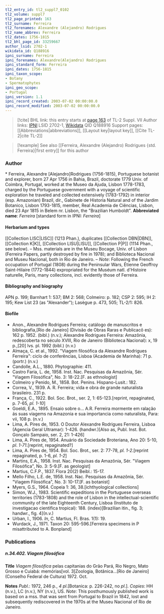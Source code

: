 ```yaml
---
tl2_entry_id: tl2_suppl7_0102
tl2_volume: suppl7
tl2_page_printed: 163
tl2_surname: Ferreira
tl2_forenames: Alexandre (Alejandro) Rodrigues
tl2_name_abbrev: Ferreira
tl2_dates: 1756-1815
tl2_bhl_page_id: 33259667
author_lsid: 2702-1
wikidata_id: Q188916
ipni_surname: Ferreira
ipni_forenames: Alexandre(Alejandro) Rodrigues
ipni_standard_form: Ferreira
ipni_dates: 1756-1815
ipni_taxon_scope: 
- Botany
- Spermatophytes
ipni_geo_scope: 
- Portugal
ipni_version: 1.1
ipni_record_created: 2003-07-02 00:00:00.0
ipni_record_modified: 2003-07-02 00:00:00.0
---
```


> [!cite] BHL link: this entry starts at [page 163](https://www.biodiversitylibrary.org/page/33259667) of TL-2 Suppl. VII
> Author links: [IPNI](https://www.ipni.org/a/2702-1) LSID 2702-1, [Wikidata](https://www.wikidata.org/wiki/Q188916) QID Q188916
> Support pages: [[Abbreviations|abbreviations]], [[Layout key|layout key]], [[Cite TL-2|cite TL-2]]

> [!example] See also [[Ferreira, Alexandre (Alejandro) Rodrigues {std. Ferreira}|first entry]] for this author

### Author

\* Ferreira, Alexandre \[Alejandro\]Rodrigues (1756-1815), Portuguese botanist and explorer, born 27 Apr 1756 in Bahia, Brazil, doctorate 1779 Univ. of Coimbra, Portugal, worked at the Museo da Ajuda, Lisbon 1778-1783, charged by the Portuguese government with a voyage of scientific exploration he traveled and collected extensively (1783-1792) in interior (esp. Amazonian) Brazil, dir., Gabinete de Historia Natural and of the Jardim Botanico, Lisbon 1793-1815, member, Real Academia de Ciências, Lisbon, died 23 Apr 1815 in Belem nr. Lisbon, the "Brazilian Humboldt". 
**Abbreviated name**: *Ferreira* \[standard form in IPNI: *Ferreira*\]

#### Herbarium and types

[[Collection LISC|LISC]] (1213 Phan.), duplicates [[Collection DBN|DBN]], [[Collection K|K]], [[Collection LISU|LISU]], [[Collection P|P]] (1114 Phan., see below). – Mss. materials are in the Museu Bocage, Univ. of Lisbon (Ferreira Papers, partly destroyed by fire in 1978); and Biblioteca Nacional and Museu Nacional, both in Rio de Janeiro. – *Note*: Following the French occupation of Portugal (1808) during the Peninsular Wars, Étienne Geoffroy Saint-Hilaire (1772-1844) expropriated for the Muséum natl. d'Histoire naturelle, Paris, many collections, incl. evidently those of Ferreira.

#### Bibliography and biography

APN p. 199; Barnhart 1: 537; BM 2: 568; Colmeiro: p. 182; CSP 2: 595; IH 2: 195; Kew List 23 (as "Alexander"); Lasègue p. 473, 505; TL-2/1: 826.

#### Biofile

- Anon., Alexandre Rodrigues Ferreira; catálogo de manuscritos e bibliografia,\[Rio de Janeiro\] (Divisão de Obras Raras e Publicacõ es): 162 p. 1952. (bibl.) (n.v.); Alexandre Rodrigues Ferreira: Amazônia, redescoberta no século XVIII, Rio de Janeiro (Biblioteca Nacional): x, 19 p.,\[20\] lvs. pl. 1992 (bibl.) (n.v.)
- Almaça, C. et al., 1992. "Viagem filosófica da Alexandre Rodrigues Ferreira": ciclo de conferências, Lisboa (Academia de Marinha): 71 p. (portr.) (n.v.)
- Candolle, A.L., 1880. Phytographie: 411.
- Castro Faria, L. de, 1958. Inst. Nac. Pesquisas da Amazônia, Sér. "Viagem Filosófica", No. 3: 18-22.\[F. as ethnologist\]
- Colmeiro y Penido, M., 1858. Bot. Penins. Hispano-Lusit.: 182.
- Correa, V., 1939. A. R. Ferreira; vida e obra de grande naturalista brasileiro. 231 p.
- França, C., 1922. Bol. Soc. Brot., ser. 2, 1: 65-123.\[reprint, repaginated, p. 7-65, *pl. 1-10*\]
- Goeldi, E.A., 1895. Ensaio sobre o... A.R. Ferreira mormente em ralação ás suas viagems na Amazonia e sua importancia como naturalista, Para: vii, 108 p. (n.v.)
- Lima, A. Pires de, 1953. O Doutor Alexandre Rodrigues Ferreira, Lisboa (Agencia Geral Ultramar): 1-426. (handwr.)\[Also as, Publ. Inst. Bot. Gonçalo Sampaio, ser. 2, 21: 1-426\]
- Lima, A. Pires de, 1954. Anuário da Sociedade Broteriana, Ano 20: 5-10, *pl*. *1-71*.\[reprint, repaginated?\]
- Lima, A. Pires de, 1954. Bol. Soc. Brot., ser. 2: 77-78, *pl. 1-2.*\[reprint repaginated, p. 1-6, *pl. 1-2*\]
- Martins, E.A., 1958. Inst. Nac. Pesquisas da Amazônia, Sér. "Viagem Filosófica", No. 3: 5-9.\[F. as geologist\]
- Martius, C.F.P., 1837. Flora 20(2) Beibl.: 15-17.
- Mello Filho, L.E. de, 1958. Inst. Nac. Pesquisas da Amazônia, Sér. "Viagem Filosófica", No. 3: 10-17.\[F. as botanist\]
- Myers, G.S., 1964. Copeia 1: 36, 38.\[ichthyological collections\]
- Simon, W.J., 1983. Scientific expeditions in the Portuguese overseas territories (1783-1808) and the role of Lisbon in the intellectual-scientific community of the late Eighteenth Century, Lisboa (Instituto de investigacao cientifica tropical): 188. (index)\[Brazilian itin., fig. 3; handwr., fig. 4\](n.v.)
- Urban, I., 1906. *In*, C. Martius, Fl. Bras. 1(1): 19.
- Wurdack, J., 1971. Taxon 20: 595-596.\[Ferreira specimens in P misattributed to A. Bonpland\]

### Publications

##### n.34.402. Viagem filosófica

**Title**
*Viagem filosófica* pelas capitanias do Grão Pará, Rio Negro, Mato Grosso e Cuiabá: memórias\[vol. 3\]Zoologia, Botânica...\[Rio de Janeiro\](Conselho Federal de Cultura) 1972. Oct.

**Notes**
*Publ*.: 1972, 246 p., *4 pl*.\[Botanica: p. 226-242, no *pl*.\]. *Copies*: HH (n.v.), LC (n.v.), NY (n.v.), US.
*Note*: This posthumously published work is based on a mss. that was sent from Portugal to Brazil in 1842, lost and subsequently rediscovered in the 1970s at the Museu Nacional of Rio de Janeiro.

